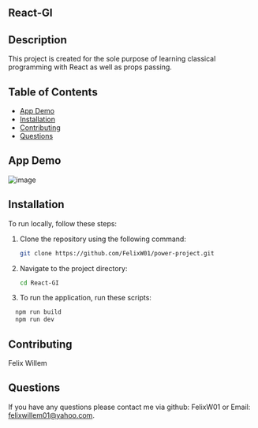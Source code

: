 ## React-GI

## Description
This project is created for the sole purpose of learning classical programming with React as well as props passing.

## Table of Contents
- [App Demo](#app-demo)
- [Installation](#installation)
- [Contributing](#contributing)
- [Questions](#questions)

## App Demo
![image](https://github.com/user-attachments/assets/9906f98e-234b-4539-a6a5-81ae6797037c)



## Installation
To run locally, follow these steps:

1. Clone the repository using the following command:
    ```bash
    git clone https://github.com/FelixW01/power-project.git
    ```

2. Navigate to the project directory:
    ```bash
    cd React-GI
    ```
    
3. To run the application, run these scripts:
  ```bash
    npm run build
    npm run dev
   ```

## Contributing
Felix Willem
## Questions
If you have any questions please contact me via github: FelixW01 or Email: felixwillem01@yahoo.com.
